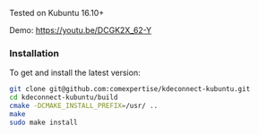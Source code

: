 Tested on Kubuntu 16.10+

Demo: https://youtu.be/DCGK2X_62-Y

### Installation
To get and install the latest version:

```bash
git clone git@github.com:comexpertise/kdeconnect-kubuntu.git
cd kdeconnect-kubuntu/build
cmake -DCMAKE_INSTALL_PREFIX=/usr/ ..
make
sudo make install
```
 
